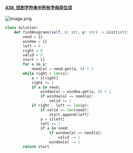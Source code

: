 <a name="mIloo"></a>
#### [438. 找到字符串中所有字母异位词](https://leetcode.cn/problems/find-all-anagrams-in-a-string/)
![image.png](https://cdn.nlark.com/yuque/0/2023/png/25962088/1675932639550-a01a6a36-e85b-489d-be91-ff6b3b333b9c.png#averageHue=%23efeff0&clientId=ue3351d53-2db2-4&from=paste&height=556&id=ua220e5d0&name=image.png&originHeight=1112&originWidth=1246&originalType=binary&ratio=1&rotation=0&showTitle=false&size=183913&status=done&style=none&taskId=u1222cf92-6536-4dab-8633-08389b024f7&title=&width=623)
```python
class Solution:
    def findAnagrams(self, s: str, p: str) -> List[int]:
        need = {}
        window = {}
        left = 0
        right = 0
        valid = 0
        start = []
        for a in p:
            need[a] = need.get(a, 0) + 1
        while right < len(s):
            a = s[right]
            right += 1
            if a in need:
                window[a] = window.get(a, 0) + 1
                if window[a] == need[a]:
                    valid += 1
            if right - left >= len(p):
                if valid == len(need):
                    start.append(left)
                a = s[left]
                left += 1
                if a in need:
                    if window[a] == need[a]:
                        valid -= 1
                    window[a] -= 1
        return start
```

